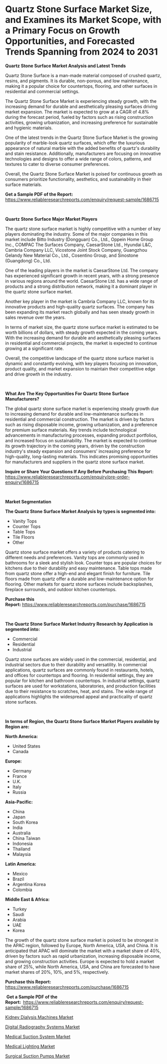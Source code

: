 <p><h1>Quartz Stone Surface Market Size, and Examines its Market Scope, with a Primary Focus on Growth Opportunities, and Forecasted Trends Spanning from 2024 to 2031</h1></p><p><strong>Quartz Stone Surface Market Analysis and Latest Trends</strong></p>
<p><p>Quartz Stone Surface is a man-made material composed of crushed quartz, resins, and pigments. It is durable, non-porous, and low maintenance, making it a popular choice for countertops, flooring, and other surfaces in residential and commercial settings.</p><p>The Quartz Stone Surface Market is experiencing steady growth, with the increasing demand for durable and aesthetically pleasing surfaces driving market expansion. The market is expected to grow at a CAGR of 4.8% during the forecast period, fueled by factors such as rising construction activities, growing urbanization, and increasing preference for sustainable and hygienic materials.</p><p>One of the latest trends in the Quartz Stone Surface Market is the growing popularity of marble-look quartz surfaces, which offer the luxurious appearance of natural marble with the added benefits of quartz's durability and stain resistance. Additionally, manufacturers are focusing on innovative technologies and designs to offer a wide range of colors, patterns, and textures to cater to diverse consumer preferences.</p><p>Overall, the Quartz Stone Surface Market is poised for continuous growth as consumers prioritize functionality, aesthetics, and sustainability in their surface materials.</p></p>
<p><strong>Get a Sample PDF of the Report:&nbsp;</strong> <a href="https://www.reliableresearchreports.com/enquiry/request-sample/1686715">https://www.reliableresearchreports.com/enquiry/request-sample/1686715</a></p>
<p>&nbsp;</p>
<p><strong>Quartz Stone Surface Major Market Players</strong></p>
<p><p>The quartz stone surface market is highly competitive with a number of key players dominating the industry. Some of the major companies in this market include Bitto Industry (Dongguan) Co., Ltd., Oppein Home Group Inc., COMPAC The Surfaces Company, CaesarStone Ltd., Hyundai L&C, Cambria Company LLC, Vicostone Joint Stock Company, Guangzhou Gelandy New Material Co., Ltd., Cosentino Group, and Sinostone (Guangdong) Co., Ltd.</p><p>One of the leading players in the market is CaesarStone Ltd. The company has experienced significant growth in recent years, with a strong presence in various regions around the world. CaesarStone Ltd. has a wide range of products and a strong distribution network, making it a dominant player in the quartz stone surface market.</p><p>Another key player in the market is Cambria Company LLC, known for its innovative products and high-quality quartz surfaces. The company has been expanding its market reach globally and has seen steady growth in sales revenue over the years.</p><p>In terms of market size, the quartz stone surface market is estimated to be worth billions of dollars, with steady growth expected in the coming years. With the increasing demand for durable and aesthetically pleasing surfaces in residential and commercial projects, the market is expected to continue growing at a significant rate.</p><p>Overall, the competitive landscape of the quartz stone surface market is dynamic and constantly evolving, with key players focusing on innovation, product quality, and market expansion to maintain their competitive edge and drive growth in the industry.</p></p>
<p>&nbsp;</p>
<p><strong>What Are The Key Opportunities For Quartz Stone Surface Manufacturers?</strong></p>
<p><p>The global quartz stone surface market is experiencing steady growth due to increasing demand for durable and low-maintenance surfaces in residential and commercial construction. The market is driven by factors such as rising disposable income, growing urbanization, and a preference for premium surface materials. Key trends include technological advancements in manufacturing processes, expanding product portfolios, and increased focus on sustainability. The market is expected to continue its growth trajectory in the coming years, driven by the construction industry's steady expansion and consumers' increasing preference for high-quality, long-lasting materials. This indicates promising opportunities for manufacturers and suppliers in the quartz stone surface market.</p></p>
<p><strong>Inquire or Share Your Questions If Any Before Purchasing This Report:</strong> <a href="https://www.reliableresearchreports.com/enquiry/pre-order-enquiry/1686715">https://www.reliableresearchreports.com/enquiry/pre-order-enquiry/1686715</a></p>
<p>&nbsp;</p>
<p><strong>Market Segmentation</strong></p>
<p><strong>The Quartz Stone Surface Market Analysis by types is segmented into:</strong></p>
<p><ul><li>Vanity Tops</li><li>Counter Tops</li><li>Table Tops</li><li>Tile Floors</li><li>Other</li></ul></p>
<p><p>Quartz stone surface market offers a variety of products catering to different needs and preferences. Vanity tops are commonly used in bathrooms for a sleek and stylish look. Counter tops are popular choices for kitchens due to their durability and easy maintenance. Table tops made from quartz stone offer a high-end and elegant finish for furniture. Tile floors made from quartz offer a durable and low-maintenance option for flooring. Other markets for quartz stone surfaces include backsplashes, fireplace surrounds, and outdoor kitchen countertops.</p></p>
<p><strong>Purchase this Report:&nbsp;</strong><a href="https://www.reliableresearchreports.com/purchase/1686715">https://www.reliableresearchreports.com/purchase/1686715</a></p>
<p>&nbsp;</p>
<p><strong>The Quartz Stone Surface Market Industry Research by Application is segmented into:</strong></p>
<p><ul><li>Commercial</li><li>Residential</li><li>Industrial</li></ul></p>
<p><p>Quartz stone surfaces are widely used in the commercial, residential, and industrial sectors due to their durability and versatility. In commercial applications, quartz surfaces are commonly found in restaurants, hotels, and offices for countertops and flooring. In residential settings, they are popular for kitchen and bathroom countertops. In industrial settings, quartz surfaces are used for workstations, laboratories, and production facilities due to their resistance to scratches, heat, and stains. The wide range of applications highlights the widespread appeal and practicality of quartz stone surfaces.</p></p>
<p>&nbsp;</p>
<p><strong>In terms of Region, the Quartz Stone Surface Market Players available by Region are:</strong></p>
<p>
    <p> <strong> North America: </strong>
        <ul>
            <li>United States</li>
            <li>Canada</li>
        </ul>
        </p> 
    <p> <strong> Europe: </strong>
        <ul>
            <li>Germany</li>
            <li>France</li>
            <li>U.K.</li>
            <li>Italy</li>
            <li>Russia</li>
        </ul>
        </p> 
    <p> <strong> Asia-Pacific: </strong>
        <ul>
            <li>China</li>
            <li>Japan</li>
            <li>South Korea</li>
            <li>India</li>
            <li>Australia</li>
            <li>China Taiwan</li>
            <li>Indonesia</li>
            <li>Thailand</li>
            <li>Malaysia</li>
        </ul>
        </p> 
    <p> <strong> Latin America: </strong>
        <ul>
            <li>Mexico</li>
            <li>Brazil</li>
            <li>Argentina Korea</li>
            <li>Colombia</li>
        </ul>
        </p> 
    <p> <strong> Middle East & Africa: </strong>
        <ul>
            <li>Turkey</li>
            <li>Saudi</li>
            <li>Arabia</li>
            <li>UAE</li>
            <li>Korea</li>
        </ul>
    </p>
    </p>
<p><p>The growth of the quartz stone surface market is poised to be strongest in the APAC region, followed by Europe, North America, USA, and China. It is anticipated that APAC will dominate the market with a market share of 40%, driven by factors such as rapid urbanization, increasing disposable income, and growing construction activities. Europe is expected to hold a market share of 25%, while North America, USA, and China are forecasted to have market shares of 20%, 10%, and 5%, respectively.</p></p>
<p><strong>Purchase this Report: </strong><a href="https://www.reliableresearchreports.com/purchase/1686715">https://www.reliableresearchreports.com/purchase/1686715</a></p>
<p>&nbsp;<strong>Get a Sample PDF of the Report:&nbsp;&nbsp;</strong><a href="https://www.reliableresearchreports.com/enquiry/request-sample/1686715">https://www.reliableresearchreports.com/enquiry/request-sample/1686715</a></p>
<p><strong></strong></p>
<p><p><a href="https://medium.com/@maevemoen/kidney-dialysis-machines-market-size-market-outlook-and-market-forecast-2024-to-2031-e363717e8d3b">Kidney Dialysis Machines Market</a></p><p><a href="https://medium.com/@maevemoen/digital-radiography-systems-market-report-reveals-the-latest-trends-and-growth-opportunities-of-82118a51b465">Digital Radiography Systems Market</a></p><p><a href="https://medium.com/@maevemoen/medical-suction-system-nbsp-market-focuses-on-market-share-size-and-projected-forecast-till-2031-0517176b81e2">Medical Suction System Market</a></p><p><a href="https://medium.com/@maevemoen/medical-lighting-market-exploring-market-share-market-trends-and-future-growth-0e3fb7c67099">Medical Lighting Market</a></p><p><a href="https://medium.com/@maevemoen/surgical-suction-pumps-market-size-reveals-the-best-marketing-channels-in-global-industry-1aa2be4cb047">Surgical Suction Pumps Market</a></p></p>